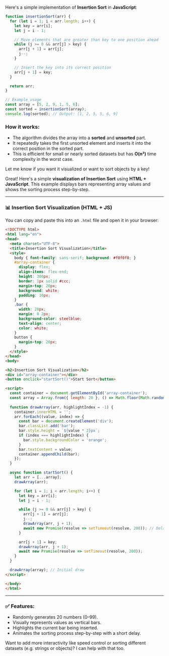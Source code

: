 Here's a simple implementation of **Insertion Sort** in **JavaScript**:

```javascript
function insertionSort(arr) {
  for (let i = 1; i < arr.length; i++) {
    let key = arr[i];
    let j = i - 1;

    // Move elements that are greater than key to one position ahead
    while (j >= 0 && arr[j] > key) {
      arr[j + 1] = arr[j];
      j--;
    }

    // Insert the key into its correct position
    arr[j + 1] = key;
  }

  return arr;
}

// Example usage
const array = [5, 2, 9, 1, 5, 6];
const sorted = insertionSort(array);
console.log(sorted); // Output: [1, 2, 5, 5, 6, 9]
```

### How it works:

* The algorithm divides the array into a **sorted** and **unsorted** part.
* It repeatedly takes the first unsorted element and inserts it into the correct position in the sorted part.
* This is efficient for small or nearly sorted datasets but has **O(n²)** time complexity in the worst case.

Let me know if you want it visualized or want to sort objects by a key!


Great! Here's a simple **visualization of Insertion Sort** using **HTML + JavaScript**. This example displays bars representing array values and shows the sorting process step-by-step.

---

### 📊 Insertion Sort Visualization (HTML + JS)

You can copy and paste this into an `.html` file and open it in your browser:

```html
<!DOCTYPE html>
<html lang="en">
<head>
  <meta charset="UTF-8">
  <title>Insertion Sort Visualization</title>
  <style>
    body { font-family: sans-serif; background: #f0f0f0; }
    #array-container {
      display: flex;
      align-items: flex-end;
      height: 300px;
      border: 1px solid #ccc;
      margin-top: 20px;
      background: white;
      padding: 10px;
    }
    .bar {
      width: 20px;
      margin: 0 2px;
      background-color: steelblue;
      text-align: center;
      color: white;
    }
    button {
      margin-top: 20px;
    }
  </style>
</head>
<body>

<h2>Insertion Sort Visualization</h2>
<div id="array-container"></div>
<button onclick="startSort()">Start Sort</button>

<script>
  const container = document.getElementById('array-container');
  const array = Array.from({ length: 20 }, () => Math.floor(Math.random() * 100));
  
  function drawArray(arr, highlightIndex = -1) {
    container.innerHTML = '';
    arr.forEach((value, index) => {
      const bar = document.createElement('div');
      bar.classList.add('bar');
      bar.style.height = `${value * 2}px`;
      if (index === highlightIndex) {
        bar.style.backgroundColor = 'orange';
      }
      bar.textContent = value;
      container.appendChild(bar);
    });
  }

  async function startSort() {
    let arr = [...array];
    drawArray(arr);

    for (let i = 1; i < arr.length; i++) {
      let key = arr[i];
      let j = i - 1;

      while (j >= 0 && arr[j] > key) {
        arr[j + 1] = arr[j];
        j--;
        drawArray(arr, j + 1);
        await new Promise(resolve => setTimeout(resolve, 200)); // Delay for visualization
      }

      arr[j + 1] = key;
      drawArray(arr, j + 1);
      await new Promise(resolve => setTimeout(resolve, 200));
    }
  }

  drawArray(array); // Initial draw
</script>

</body>
</html>
```

---

### ✅ Features:

* Randomly generates 20 numbers (0–99).
* Visually represents values as vertical bars.
* Highlights the current bar being inserted.
* Animates the sorting process step-by-step with a short delay.

Want to add more interactivity like speed control or sorting different datasets (e.g. strings or objects)? I can help with that too.

